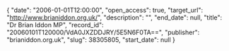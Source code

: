 {
  "date": "2006-01-01T12:00:00", 
  "open_access": true, 
  "target_url": "http://www.brianiddon.org.uk/", 
  "description": "", 
  "end_date": null, 
  "title": "Dr Brian Iddon MP", 
  "record_id": "20060101T120000/VdA0JXZDDJRY/5E5N6F0TA==", 
  "publisher": "brianiddon.org.uk", 
  "slug": 38305805, 
  "start_date": null
}

